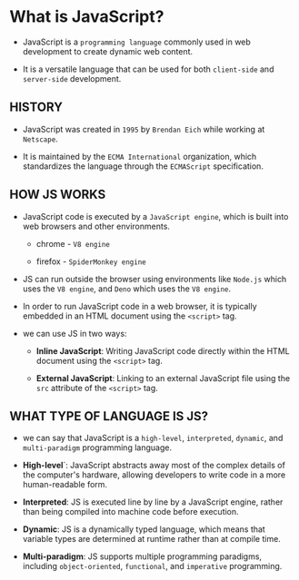 # What is JavaScript?

- JavaScript is a `programming language` commonly used in web development to create dynamic web content.

- It is a versatile language that can be used for both `client-side` and `server-side` development.

## HISTORY

- JavaScript was created in `1995` by `Brendan Eich` while working at `Netscape`.

- It is maintained by the `ECMA International` organization, which standardizes the language through the `ECMAScript` specification.

## HOW JS WORKS

- JavaScript code is executed by a `JavaScript engine`, which is built into web browsers and other environments.

  - chrome - `V8 engine`

  - firefox - `SpiderMonkey engine`

- JS can run outside the browser using environments like `Node.js` which uses the `V8 engine`, and `Deno` which uses the `V8 engine`.

- In order to run JavaScript code in a web browser, it is typically embedded in an HTML document using the `<script>` tag.

- we can use JS in two ways:

  - **Inline JavaScript**: Writing JavaScript code directly within the HTML document using the `<script>` tag.

  - **External JavaScript**: Linking to an external JavaScript file using the `src` attribute of the `<script>` tag.

## WHAT TYPE OF LANGUAGE IS JS?

- we can say that JavaScript is a `high-level`, `interpreted`, `dynamic`, and `multi-paradigm` programming language.

- **High-level**`: JavaScript abstracts away most of the complex details of the computer's hardware, allowing developers to write code in a more human-readable form.

- **Interpreted**: JS is executed line by line by a JavaScript engine, rather than being compiled into machine code before execution.

- **Dynamic**: JS is a dynamically typed language, which means that variable types are determined at runtime rather than at compile time.

- **Multi-paradigm**: JS supports multiple programming paradigms, including `object-oriented`, `functional`, and `imperative` programming.
